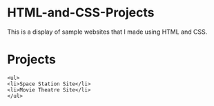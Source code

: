 # HTML-and-CSS-Projects
This is a display of sample websites that I made using HTML and CSS.

# Projects
    <ul>
    <li>Space Station Site</li>
    <li>Movie Theatre Site</li>
    </ul>
